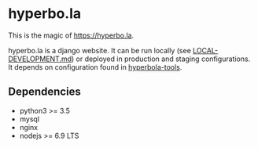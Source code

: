 # hyperbo.la

This is the magic of https://hyperbo.la.

hyperbo.la is a django website. It can be run locally (see [LOCAL-DEVELOPMENT.md](LOCAL-DEVELOPMENT.md))
or deployed in production and staging configurations. It depends on configuration
found in [hyperbola-tools](https://github.com/lopopolo/hyperbola-tools).

## Dependencies

* python3 >= 3.5
* mysql
* nginx
* nodejs >= 6.9 LTS
